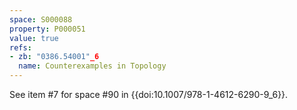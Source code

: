 ```yaml
---
space: S000088
property: P000051
value: true
refs:
- zb: "0386.54001"_6
  name: Counterexamples in Topology
---
```


See item #7 for space #90 in {{doi:10.1007/978-1-4612-6290-9_6}}.
